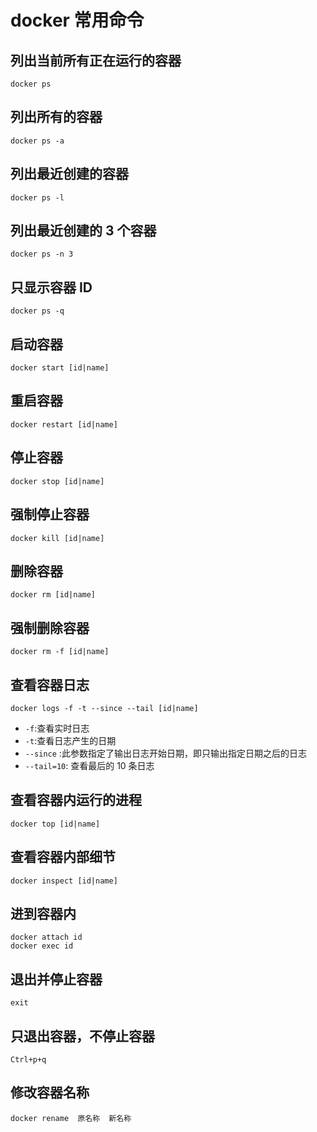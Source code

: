 # docker 常用命令

## 列出当前所有正在运行的容器

```
docker ps
```

## 列出所有的容器

```
docker ps -a
```

## 列出最近创建的容器

```
docker ps -l
```

## 列出最近创建的 3 个容器

```
docker ps -n 3
```

## 只显示容器 ID

```
docker ps -q
```

## 启动容器

```
docker start [id|name]
```

## 重启容器

```
docker restart [id|name]
```

## 停止容器

```
docker stop [id|name]
```

## 强制停止容器

```
docker kill [id|name]
```

## 删除容器

```
docker rm [id|name]
```

## 强制删除容器

```
docker rm -f [id|name]
```

## 查看容器日志

```
docker logs -f -t --since --tail [id|name]
```

- `-f`:查看实时日志
- `-t`:查看日志产生的日期
- `--since` :此参数指定了输出日志开始日期，即只输出指定日期之后的日志
- `--tail=10`: 查看最后的 10 条日志

## 查看容器内运行的进程

```
docker top [id|name]
```

## 查看容器内部细节

```
docker inspect [id|name]
```

## 进到容器内

```
docker attach id
docker exec id
```

## 退出并停止容器

```
exit
```

## 只退出容器，不停止容器

```
Ctrl+p+q
```

## 修改容器名称

```
docker rename  原名称  新名称
```
